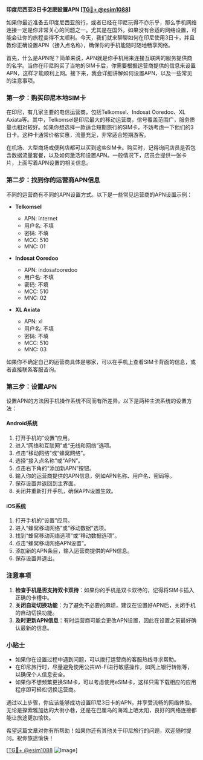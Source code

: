 **印度尼西亚3日卡怎麽設置APN [[TG💪+ @esim1088](https://t.me/s/esim1088)]**

如果你最近准备去印度尼西亚旅行，或者已经在印尼玩得不亦乐乎，那么手机网络连接一定是你非常关心的问题之一。尤其是在国外，如果没有合适的网络设置，可能会让你的旅程变得不太顺利。今天，我们就来聊聊如何在印尼使用3日卡，并且教你正确设置APN（接入点名称），确保你的手机能随时随地畅享网络。

首先，什么是APN呢？简单来说，APN就是你手机用来连接互联网的服务提供商的名字。当你在印尼购买了当地的SIM卡后，你需要根据运营商提供的信息来设置APN，这样才能顺利上网。接下来，我会详细讲解如何设置APN，以及一些常见的注意事项。

### 第一步：购买印尼本地SIM卡

在印尼，有几家主要的电信运营商，包括Telkomsel、Indosat Ooredoo、XL Axiata等。其中，Telkomsel是印尼最大的移动运营商，信号覆盖范围广，服务质量也相对较好。如果你想选择一款适合短期旅行的SIM卡，不妨考虑一下他们的3日卡。这种卡通常价格实惠，流量充足，非常适合短期游客。

在机场、大型商场或便利店都可以买到这些SIM卡。购买时，记得询问店员是否包含数据流量套餐，以及如何激活和设置APN。一般情况下，店员会提供一张卡片，上面写着APN设置的相关信息。

### 第二步：找到你的运营商APN信息

不同的运营商有不同的APN设置方式。以下是一些常见运营商的APN设置示例：

- **Telkomsel**
  - APN: internet
  - 用户名: 不填
  - 密码: 不填
  - MCC: 510
  - MNC: 01

- **Indosat Ooredoo**
  - APN: indosatooredoo
  - 用户名: 不填
  - 密码: 不填
  - MCC: 510
  - MNC: 02

- **XL Axiata**
  - APN: xl
  - 用户名: 不填
  - 密码: 不填
  - MCC: 510
  - MNC: 03

如果你不确定自己的运营商具体是哪家，可以在手机上查看SIM卡背面的信息，或者直接联系客服咨询。

### 第三步：设置APN

设置APN的方法因手机操作系统不同而有所差异。以下是两种主流系统的设置方法：

#### Android系统

1. 打开手机的“设置”应用。
2. 进入“网络和互联网”或“无线和网络”选项。
3. 点击“移动网络”或“蜂窝网络”。
4. 选择“接入点名称”或“APN”。
5. 点击右下角的“添加新APN”按钮。
6. 输入你的运营商提供的APN信息，例如APN名称、用户名、密码等。
7. 保存设置并返回到主界面。
8. 关闭并重新打开手机，确保APN设置生效。

#### iOS系统

1. 打开手机的“设置”应用。
2. 进入“蜂窝移动网络”或“移动数据”选项。
3. 找到“蜂窝移动网络选项”或“移动数据选项”。
4. 点击“蜂窝移动网络APN设置”。
5. 添加新的APN条目，输入运营商提供的APN信息。
6. 保存设置并退出。

### 注意事项

1. **检查手机是否支持双卡双待**：如果你的手机是双卡双待的，记得将SIM卡插入正确的卡槽中。
2. **关闭自动切换功能**：为了避免不必要的麻烦，建议在设置好APN后，关闭手机的自动切换功能。
3. **及时更新APN信息**：有时运营商可能会更改APN设置，因此在设置之前最好确认最新的信息。

### 小贴士

- 如果你在设置过程中遇到问题，可以拨打运营商的客服热线寻求帮助。
- 在印尼旅行时，尽量避免使用公共Wi-Fi进行敏感操作，如网上银行转账等，以确保个人信息安全。
- 如果你不想频繁更换SIM卡，可以考虑使用eSIM卡，这样只需下载相应的应用程序即可轻松切换运营商。

通过以上步骤，你应该能够成功设置印尼3日卡的APN，并享受流畅的网络体验。无论是探索雅加达的大街小巷，还是在巴厘岛的海滩上晒太阳，良好的网络连接都能让旅途更加愉快。

希望这篇文章对你有所帮助！如果你还有其他关于印尼旅行的问题，欢迎随时提问。祝你旅途愉快！

[[TG💪+ @esim1088](https://t.me/s/esim1088) ![Image](https://i.postimg.cc/4NQfJmqS/Snipaste-2025-05-13-00-14-12.png)]